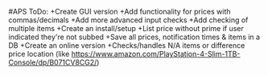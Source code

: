 #APS ToDo:
+Create GUI version
+Add functionality for prices with commas/decimals
+Add more advanced input checks
+Add checking of multiple items
+Create an install/setup
+List price without prime if user indicated they're not subbed
+Save all prices, notification times & items in a DB
+Create an online version
+Checks/handles N/A items or difference price location (like https://www.amazon.com/PlayStation-4-Slim-1TB-Console/dp/B071CV8CG2/)